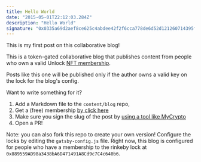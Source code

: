 ```yaml
---
title: Hello World
date: "2015-05-01T22:12:03.284Z"
description: "Hello World"
signature: "0x0335a69d2aef8ce625c4abdee42f2f6cca778de6d52d121260714395f63b64fb2ca6ceea8ffabff93a65736725ceed01d76c77e1785aaad6961c472584ff86881c"
---
```


This is my first post on this collaborative blog!

This is a token-gated collaborative blog that publishes content from people who own a valid Unlock [NFT membership](https://unlock-protocol.com/).

Posts like this one will be published only if the author owns a valid key on the lock for the blog's config.

Want to write something for it?

1. Add a Markdown file to the `content/blog` repo,
2. Get a (free) membership [by click here](https://app.unlock-protocol.com/checkout?redirectUri=https%3A%2F%2Ftokengatedpublishingmain.gatsbyjs.io%2F&paywallConfig=%7B%22locks%22%3A%7B%220x889559AD98a3438bA6D471491A8Cd9c7C4c640b6%22%3A%7B%22network%22%3A4%7D%7D%2C%22pessimistic%22%3Atrue%2C%22persistentCheckout%22%3Atrue%2C%22icon%22%3A%22https%3A%2F%2Flocksmith.unlock-protocol.com%2Flock%2F0x889559AD98a3438bA6D471491A8Cd9c7C4c640b6%2Ficon%22%7D)
3. Make sure you sign the slug of the post by [using a tool like MyCrypto](https://app.mycrypto.com/sign-message)
4. Open a PR!

Note: you can also fork this repo to create your own version! Configure the locks by editing the `gatsby-config.js` file. Right now, this blog is configured for people who have a membership to the rinkeby lock at `0x889559AD98a3438bA6D471491A8Cd9c7C4c640b6`.
